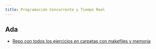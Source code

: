 ```yaml
---
title: Programación Concurrente y Tiempo Real
---
```


## Ada

- [Repo con todos los ejercicios en carpetas con makefiles y memoria](https://github.com/RedBed24/PCTR_Ada_2223)
